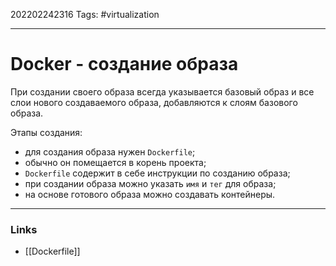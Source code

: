 202202242316
Tags: #virtualization 

--- 
# Docker - создание образа
При создании своего образа всегда указывается базовый образ и все слои нового создаваемого образа, добавляются к слоям базового образа.

Этапы создания:
- для создания образа нужен `Dockerfile`;
- обычно он помещается в корень проекта;
- `Dockerfile` содержит в себе инструкции по созданию образа;
- при создании образа можно указать `имя` и `тег` для образа;
- на основе готового образа можно создавать контейнеры.

--- 
### Links
- [[Dockerfile]]